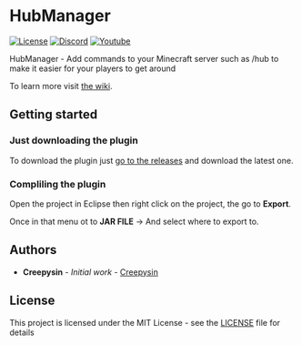 # HubManager

[![License](https://img.shields.io/github/license/australiacraft/HubManager.svg?style=flat-square)](https://github.com/Creepysin/Pootis-Bot/blob/master/LICENSE.md) 
[![Discord](https://img.shields.io/badge/Discord-Creepysin-7289da.svg?style=flat-square&logo=discord)](https://discord.creepysin.com) 
[![Youtube](https://img.shields.io/badge/Youtube-Creepysin-red.svg?style=flat-square&logo=youtube)](https://www.youtube.com/channel/UCGE1RiKvxmhB1mEVzJS0MtA)

HubManager - Add commands to your Minecraft server such as /hub to make it easier for your players to get around

To learn more visit [the wiki](https://github.com/australiacraft/HubManager/wiki).

## Getting started

### Just downloading the plugin

To download the plugin just [go to the releases](https://github.com/australiacraft/HubManager/releases) and download the latest one.

### Compliling the plugin

Open the project in Eclipse then right click on the project, the go to **Export**.

Once in that menu ot to **JAR FILE** -> And select where to export to.

## Authors

* **Creepysin** - *Initial work* - [Creepysin](https://github.com/Creepysin)

## License

This project is licensed under the MIT License - see the [LICENSE](https://github.com/australiacraft/HubManager/blob/master/LICENSE) file for details
